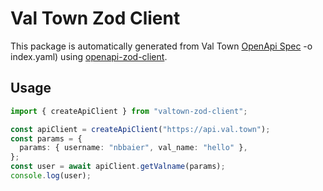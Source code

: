 # Val Town Zod Client

This package is automatically generated from Val Town [OpenApi Spec](https://www.val.town/docs/openapi.yaml) -o index.yaml) using [openapi-zod-client](https://github.com/astahmer/openapi-zod-client/).

## Usage

```ts
import { createApiClient } from "valtown-zod-client";

const apiClient = createApiClient("https://api.val.town");
const params = {
  params: { username: "nbbaier", val_name: "hello" },
};
const user = await apiClient.getValname(params);
console.log(user);
```
